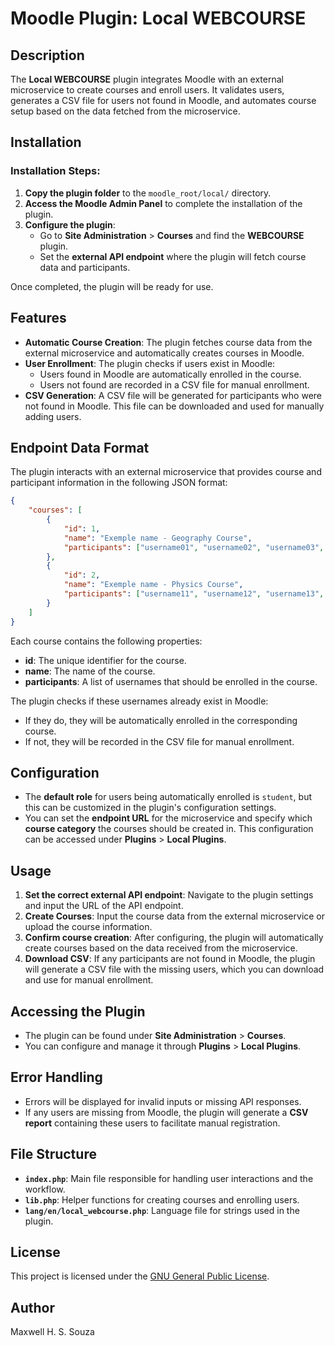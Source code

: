 # Moodle Plugin: Local WEBCOURSE

## Description

The **Local WEBCOURSE** plugin integrates Moodle with an external microservice to create courses and enroll users. It validates users, generates a CSV file for users not found in Moodle, and automates course setup based on the data fetched from the microservice.

## Installation

### Installation Steps:
1. **Copy the plugin folder** to the `moodle_root/local/` directory.
2. **Access the Moodle Admin Panel** to complete the installation of the plugin.
3. **Configure the plugin**:
   - Go to **Site Administration** > **Courses** and find the **WEBCOURSE** plugin.
   - Set the **external API endpoint** where the plugin will fetch course data and participants.

Once completed, the plugin will be ready for use.

## Features

- **Automatic Course Creation**: The plugin fetches course data from the external microservice and automatically creates courses in Moodle.
- **User Enrollment**: The plugin checks if users exist in Moodle:
  - Users found in Moodle are automatically enrolled in the course.
  - Users not found are recorded in a CSV file for manual enrollment.
- **CSV Generation**: A CSV file will be generated for participants who were not found in Moodle. This file can be downloaded and used for manually adding users.

## Endpoint Data Format

The plugin interacts with an external microservice that provides course and participant information in the following JSON format:

```json
{
    "courses": [
        {
            "id": 1,
            "name": "Exemple name - Geography Course",
            "participants": ["username01", "username02", "username03", "username04"]
        },
        {
            "id": 2,
            "name": "Exemple name - Physics Course",
            "participants": ["username11", "username12", "username13", "username13"]
        }
    ]
}
````

Each course contains the following properties:

- **id**: The unique identifier for the course.
- **name**: The name of the course.
- **participants**: A list of usernames that should be enrolled in the course.

The plugin checks if these usernames already exist in Moodle:
- If they do, they will be automatically enrolled in the corresponding course.
- If not, they will be recorded in the CSV file for manual enrollment.

## Configuration

- The **default role** for users being automatically enrolled is `student`, but this can be customized in the plugin's configuration settings.
- You can set the **endpoint URL** for the microservice and specify which **course category** the courses should be created in. This configuration can be accessed under **Plugins** > **Local Plugins**.

## Usage

1. **Set the correct external API endpoint**: Navigate to the plugin settings and input the URL of the API endpoint.
2. **Create Courses**: Input the course data from the external microservice or upload the course information.
3. **Confirm course creation**: After configuring, the plugin will automatically create courses based on the data received from the microservice.
4. **Download CSV**: If any participants are not found in Moodle, the plugin will generate a CSV file with the missing users, which you can download and use for manual enrollment.

## Accessing the Plugin

- The plugin can be found under **Site Administration** > **Courses**.
- You can configure and manage it through **Plugins** > **Local Plugins**.

## Error Handling

- Errors will be displayed for invalid inputs or missing API responses.
- If any users are missing from Moodle, the plugin will generate a **CSV report** containing these users to facilitate manual registration.

## File Structure

- **`index.php`**: Main file responsible for handling user interactions and the workflow.
- **`lib.php`**: Helper functions for creating courses and enrolling users.
- **`lang/en/local_webcourse.php`**: Language file for strings used in the plugin.

## License

This project is licensed under the [GNU General Public License](https://www.gnu.org/licenses/gpl-3.0.html).

## Author

Maxwell H. S. Souza
